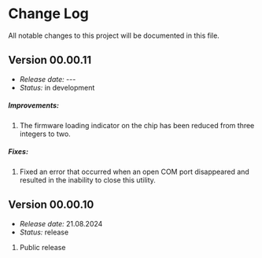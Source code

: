 # Change Log
All notable changes to this project will be documented in this file.

## Version 00.00.11
- *Release date:* ---
- *Status:* in development

##### Improvements:
1. The firmware loading indicator on the chip has been reduced from three integers to two.

##### Fixes:
1. Fixed an error that occurred when an open COM port disappeared and resulted in the inability to close this utility.


## Version 00.00.10
- *Release date:* 21.08.2024
- *Status:* release

1. Public release